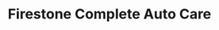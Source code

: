 ---
title: "Firestone Complete Auto Care"
url: /san-antonio/firestone-complete-auto-care/
shop: Autowerkstatt
---